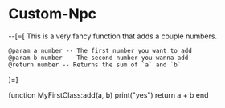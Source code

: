 # Custom-Npc 

--[=[
    This is a very fancy function that adds a couple numbers.

    @param a number -- The first number you want to add
    @param b number -- The second number you wanna add
    @return number -- Returns the sum of `a` and `b`
]=]

function MyFirstClass:add(a, b)
    print("yes")
    return a + b
end

